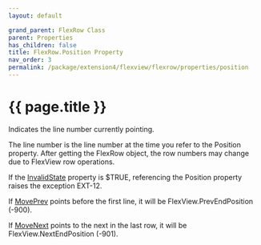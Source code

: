 ```yaml
---
layout: default

grand_parent: FlexRow Class
parent: Properties
has_children: false
title: FlexRow.Position Property
nav_order: 3
permalink: /package/extension4/flexview/flexrow/properties/position
---
```

# {{ page.title }}

Indicates the line number currently pointing.

The line number is the line number at the time you refer to the Position property. After getting the FlexRow object, the row numbers may change due to FlexView row operations.

If the <a href="/package/extension4/flexview/flexrow/properties/invalidstate">InvalidState</a> property is $TRUE, referencing the Position property raises the exception EXT-12.

If <a href="/package/extension4/flexview/flexrow/methods/moveprev">MovePrev</a> points before the first line, it will be FlexView.PrevEndPosition (-900).

If <a href="/package/extension4/flexview/flexrow/methods/movenext">MoveNext</a> points to the next in the last row, it will be FlexView.NextEndPosition (-901).